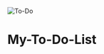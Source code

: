 ![To-Do ](https://user-images.githubusercontent.com/68740308/215317135-9f144505-df5f-4305-bd05-3b7836851916.jpg)
# My-To-Do-List
